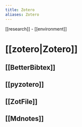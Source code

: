 ```yaml
---
title: Zotero
aliases: Zotero
---
```


[[research]] - [[environment]]

# [[zotero|Zotero]]

## [[BetterBibtex]]
## [[pyzotero]]
## [[ZotFile]]
## [[Mdnotes]]


